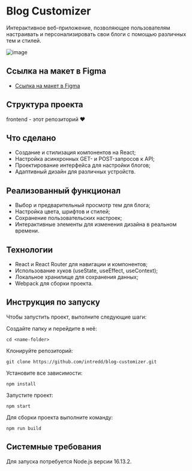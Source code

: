# Blog Customizer
Интерактивное веб-приложение, позволяющее пользователям настраивать и персонализировать свои блоги с помощью различных тем и стилей.

![image](https://github.com/intredd/blog-customizer/assets/119800161/b5b08773-ff67-4415-92ae-6cc0c5181949)

## Ссылка на макет в Figma

- [Ссылка на макет в Figma](https://www.figma.com/design/FEeiiGLOsE7ktXbPpBxYoD/Custom-dropdown?node-id=0-1&t=YCGmBWOqzhzr2uTU-0)

## Структура проекта
frontend - этот репозиторий ❤️

## Что сделано
- Создание и стилизация компонентов на React;
- Настройка асинхронных GET- и POST-запросов к API;
- Проектирование интерфейса для настройки блогов;
- Адаптивный дизайн для различных устройств.

## Реализованный функционал
- Выбор и предварительный просмотр тем для блога;
- Настройка цвета, шрифтов и стилей;
- Сохранение пользовательских настроек;
- Интерактивные элементы для изменения дизайна в реальном времени.

## Технологии
- React и React Router для навигации и компонентов;
- Использование хуков (useState, useEffect, useContext);
- Локальное хранилище для сохранения данных;
- Webpack для сборки проекта.

## Инструкция по запуску
Чтобы запустить проект, выполните следующие шаги:

Создайте папку и перейдите в неё:

```shell
cd <name-folder>
```

Клонируйте репозиторий:

```shell
git clone https://github.com/intredd/blog-customizer.git
```

Установите все зависимости:

```shell
npm install
```

Запустите проект:

```shell
npm start
```

Для сборки проекта выполните команду:

```shell
npm run build
```

## Системные требования
Для запуска потребуется Node.js версии 16.13.2.
